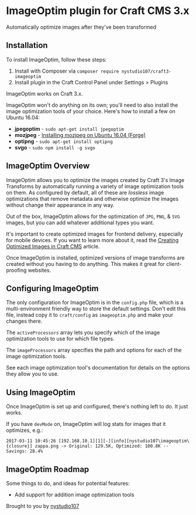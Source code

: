 # ImageOptim plugin for Craft CMS 3.x

Automatically optimize images after they've been transformed

## Installation

To install ImageOptim, follow these steps:

1. Install with Composer via `composer require nystudio107/craft3-imageoptim`
2. Install plugin in the Craft Control Panel under Settings > Plugins

ImageOptim works on Craft 3.x.

ImageOptim won't do anything on its own; you'll need to also install the image optimization tools of your choice. Here's how to install a few on Ubuntu 16.04:

* **jpegoptim** - `sudo apt-get install jpegoptim`
* **mozjpeg** - [Installing mozjpeg on Ubuntu 16.04 (Forge)](https://nystudio107.com/blog/installing-mozjpeg-on-ubuntu-16-04-forge)
* **optipng** - `sudo apt-get install optipng`
* **svgo** - `sudo npm install -g svgo`

## ImageOptim Overview

ImageOptim allows you to optimize the images created by Craft 3's Image Transforms by automatically running a variety of image optimization tools on them. As configured by default, all of these are _lossless_ image optimizations that remove metadata and otherwise optimize the images without change their appearance in any way.

Out of the box, ImageOptim allows for the optimization of `JPG`, `PNG`, & `SVG` images, but you can add whatever additional types you want.

It's important to create optimized images for frontend delivery, especially for mobile devices. If you want to learn more about it, read the [Creating Optimized Images in Craft CMS](https://nystudio107.com/blog/creating-optimized-images-in-craft-cms) article.

Once ImageOptim is installed, optimized versions of image transforms are created without you having to do anything. This makes it great for client-proofing websites.

## Configuring ImageOptim

The only configuration for ImageOptim is in the `config.php` file, which is a multi-environment friendly way to store the default settings.  Don't edit this file, instead copy it to `craft/config` as `imageoptim.php` and make your changes there.

The `activeProcessors` array lets you specify which of the image optimization tools to use for which file types.

The `imageProcessors` array specifies the path and options for each of the image optimization tools.

See each image optimization tool's documentation for details on the options they allow you to use.

## Using ImageOptim

Once ImageOptim is set up and configured, there's nothing left to do. It just works.

If you have `devMode` on, ImageOptim will log stats for images that it optimizes, e.g.:

```
2017-03-11 10:45:26 [192.168.10.1][1][-][info][nystudio107\imageoptim\{closure}] zappa.png -> Original: 129.5K, Optimized: 100.8K -- Savings: 28.4%

```

## ImageOptim Roadmap

Some things to do, and ideas for potential features:

* Add support for addition image optimization tools

Brought to you by [nystudio107](https://nystudio107.com)
